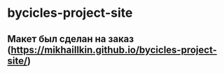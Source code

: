 # bycicles-project-site

## Макет был сделан на заказ (https://mikhaillkin.github.io/bycicles-project-site/)
